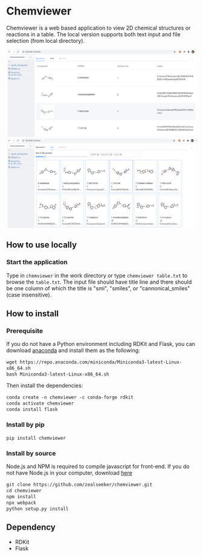 # Chemviewer
Chemviewer is a web based application to view 2D chemical structures or reactions in a table.
The local version supports both text input and file selection (from local directory).

![](doc/ui/ui-spreadsheet.png)
![](doc/ui/ui-grid.png)

## How to use locally

### Start the application
Type in `chemviewer` in the work directory or type `chemviewer table.txt`
to browse the `table.txt`. The input file should have title line and 
there should be one column of which the title is "smi", "smiles", or
"cannonical_smiles" (case insensitive).

## How to install

### Prerequisite

If you do not have a Python environment including RDKit and Flask,
you can download [anaconda](https://www.anaconda.com/)
and install them as the following:
```
wget https://repo.anaconda.com/miniconda/Miniconda3-latest-Linux-x86_64.sh
bash Miniconda3-latest-Linux-x86_64.sh
```
Then install the dependencies:
```
conda create -n chemviewer -c conda-forge rdkit
conda activate chemviewer
conda install flask
```

### Install by pip
```
pip install chemviewer
```

### Install by source
Node.js and NPM is required to compile javascript for front-end.
If you do not have Node.js in your computer, download [here](https://nodejs.org/)

```
git clone https://github.com/zealseeker/chemviewer.git
cd chemviewer
npm install
npx webpack
python setup.py install
```

## Dependency
- RDKit
- Flask
